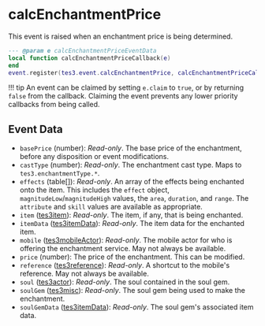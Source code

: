 <!---
	This file is autogenerated. Do not edit this file manually. Your changes will be ignored.
	More information: https://github.com/MWSE/MWSE/tree/master/docs
-->

# calcEnchantmentPrice
<div class="search_terms" style="display: none">calcenchantmentprice</div>

This event is raised when an enchantment price is being determined.

```lua
--- @param e calcEnchantmentPriceEventData
local function calcEnchantmentPriceCallback(e)
end
event.register(tes3.event.calcEnchantmentPrice, calcEnchantmentPriceCallback)
```

!!! tip
	An event can be claimed by setting `e.claim` to `true`, or by returning `false` from the callback. Claiming the event prevents any lower priority callbacks from being called.

## Event Data

* `basePrice` (number): *Read-only*. The base price of the enchantment, before any disposition or event modifications.
* `castType` (number): *Read-only*. The enchantment cast type. Maps to `tes3.enchantmentType.*`.
* `effects` (table[]): *Read-only*. An array of the effects being enchanted onto the item. This includes the `effect` object, `magnitudeLow`/`magnitudeHigh` values, the `area`, `duration`, and `range`. The `attribute` and `skill` values are available as appropriate.
* `item` ([tes3item](../../types/tes3item)): *Read-only*. The item, if any, that is being enchanted.
* `itemData` ([tes3itemData](../../types/tes3itemData)): *Read-only*. The item data for the enchanted item.
* `mobile` ([tes3mobileActor](../../types/tes3mobileActor)): *Read-only*. The mobile actor for who is offering the enchantment service. May not always be available.
* `price` (number): The price of the enchantment. This can be modified.
* `reference` ([tes3reference](../../types/tes3reference)): *Read-only*. A shortcut to the mobile's reference. May not always be available.
* `soul` ([tes3actor](../../types/tes3actor)): *Read-only*. The soul contained in the soul gem.
* `soulGem` ([tes3misc](../../types/tes3misc)): *Read-only*. The soul gem being used to make the enchantment.
* `soulGemData` ([tes3itemData](../../types/tes3itemData)): *Read-only*. The soul gem's associated item data.


